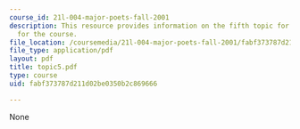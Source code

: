 ```yaml
---
course_id: 21l-004-major-poets-fall-2001
description: This resource provides information on the fifth topic for discussion
  for the course.
file_location: /coursemedia/21l-004-major-poets-fall-2001/fabf373787d211d02be0350b2c869666_topic5.pdf
file_type: application/pdf
layout: pdf
title: topic5.pdf
type: course
uid: fabf373787d211d02be0350b2c869666

---
```

None